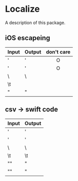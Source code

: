 # Localize

A description of this package.

## iOS escapeing

|Input|Output|don't care|
|:----|:-----|:--------:|
|'    |'     |O         |
|\'   |'     |O         |
|\\   |\     |          |
|\t   |`    `|          |
|\"   |"     |          |

## csv -> swift code

|Input|Output|
|:----|:-----|
|'    |'     |
|\'   |\'    |
|\\   |\\    |
|\t   |\t    |
|""   |"     |
|\""  |\"    |
